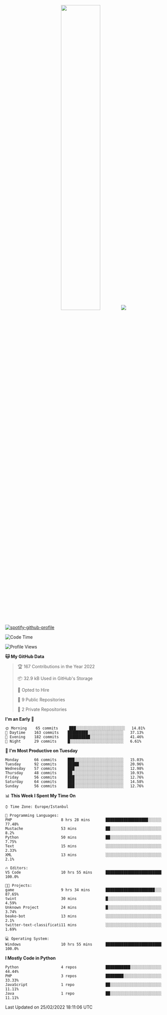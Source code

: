 <p align="center">
  <img height="50%" width="auto" src ="https://github-readme-stats.vercel.app/api/top-langs/?username=3nws&layout=compact&hide_border=true&theme=darcula&bg_color=00000000&langs_count=6&hide=jupyter%20notebook,tex,css,ejs,gherkin,mustache,shell">
  <img src ="https://github-readme-streak-stats.herokuapp.com?user=3nws&theme=darcula&hide_border=true&background=FFFFFF00">
  <br>
  <br>
</p>
  
[![spotify-github-profile](https://spotify-github-profile.vercel.app/api/view?uid=6ina68mkaqzvpogcq1v51dp37&cover_image=true&theme=novatorem&bar_color=ff0a0a&bar_color_cover=true)](https://spotify-github-profile.vercel.app/api/view?uid=6ina68mkaqzvpogcq1v51dp37&redirect=true)

<!--START_SECTION:waka-->
![Code Time](http://img.shields.io/badge/Code%20Time-27%20hrs%2056%20mins-blue)

![Profile Views](http://img.shields.io/badge/Profile%20Views-22-blue)

**🐱 My GitHub Data** 

> 🏆 167 Contributions in the Year 2022
 > 
> 📦 32.9 kB Used in GitHub's Storage 
 > 
> 💼 Opted to Hire
 > 
> 📜 9 Public Repositories 
 > 
> 🔑 2 Private Repositories  
 > 
**I'm an Early 🐤** 

```text
🌞 Morning    65 commits     ███░░░░░░░░░░░░░░░░░░░░░░   14.81% 
🌆 Daytime    163 commits    █████████░░░░░░░░░░░░░░░░   37.13% 
🌃 Evening    182 commits    ██████████░░░░░░░░░░░░░░░   41.46% 
🌙 Night      29 commits     █░░░░░░░░░░░░░░░░░░░░░░░░   6.61%

```
📅 **I'm Most Productive on Tuesday** 

```text
Monday       66 commits     ███░░░░░░░░░░░░░░░░░░░░░░   15.03% 
Tuesday      92 commits     █████░░░░░░░░░░░░░░░░░░░░   20.96% 
Wednesday    57 commits     ███░░░░░░░░░░░░░░░░░░░░░░   12.98% 
Thursday     48 commits     ██░░░░░░░░░░░░░░░░░░░░░░░   10.93% 
Friday       56 commits     ███░░░░░░░░░░░░░░░░░░░░░░   12.76% 
Saturday     64 commits     ███░░░░░░░░░░░░░░░░░░░░░░   14.58% 
Sunday       56 commits     ███░░░░░░░░░░░░░░░░░░░░░░   12.76%

```


📊 **This Week I Spent My Time On** 

```text
⌚︎ Time Zone: Europe/Istanbul

💬 Programming Languages: 
PHP                      8 hrs 28 mins       ███████████████████░░░░░░   77.48% 
Mustache                 53 mins             ██░░░░░░░░░░░░░░░░░░░░░░░   8.2% 
Python                   50 mins             ██░░░░░░░░░░░░░░░░░░░░░░░   7.75% 
Text                     15 mins             ░░░░░░░░░░░░░░░░░░░░░░░░░   2.33% 
XML                      13 mins             ░░░░░░░░░░░░░░░░░░░░░░░░░   2.1%

🔥 Editors: 
VS Code                  10 hrs 55 mins      █████████████████████████   100.0%

🐱‍💻 Projects: 
game                     9 hrs 34 mins       ██████████████████████░░░   87.65% 
twint                    30 mins             █░░░░░░░░░░░░░░░░░░░░░░░░   4.59% 
Unknown Project          24 mins             █░░░░░░░░░░░░░░░░░░░░░░░░   3.74% 
beako-bot                13 mins             ░░░░░░░░░░░░░░░░░░░░░░░░░   2.1% 
twitter-text-classificati11 mins             ░░░░░░░░░░░░░░░░░░░░░░░░░   1.69%

💻 Operating System: 
Windows                  10 hrs 55 mins      █████████████████████████   100.0%

```

**I Mostly Code in Python** 

```text
Python                   4 repos             ███████████░░░░░░░░░░░░░░   44.44% 
PHP                      3 repos             ████████░░░░░░░░░░░░░░░░░   33.33% 
JavaScript               1 repo              ██░░░░░░░░░░░░░░░░░░░░░░░   11.11% 
Java                     1 repo              ██░░░░░░░░░░░░░░░░░░░░░░░   11.11%

```



 Last Updated on 25/02/2022 18:11:06 UTC
<!--END_SECTION:waka-->

<!--
**3nws/3nws** is a ✨ _special_ ✨ repository because its `README.md` (this file) appears on your GitHub profile.

Here are some ideas to get you started:

- 🔭 I’m currently working on ...
- 🌱 I’m currently learning ...
- 👯 I’m looking to collaborate on ...
- 🤔 I’m looking for help with ...
- 💬 Ask me about ...
- 📫 How to reach me: ...
- 😄 Pronouns: ...
- ⚡ Fun fact: ...
-->
